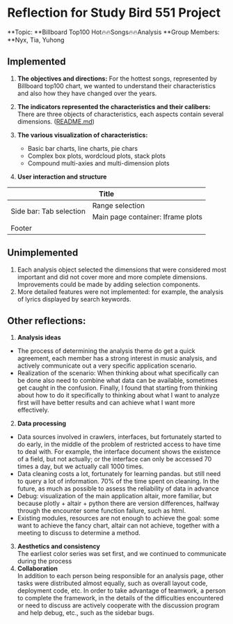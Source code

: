 # Reflection for Study Bird 551 Project
**Topic: **Billboard Top100 Hot🔥🔥Songs🔥🔥Analysis
**Group Members: **Nyx, Tia, Yuhong


## Implemented  
1. **The objectives and directions:** For the hottest songs, represented by Billboard top100 chart, we wanted to understand their characteristics and also how they have changed over the years.
2. **The indicators represented the characteristics and their calibers:** There are three objects of characteristics, each aspects contain several dimensions. ([README.md](https://github.com/petitmi/Study-Bird-551/readme.md))

3. **The various visualization of characteristics:**
   - Basic bar charts, line charts, pie chars
   - Complex box plots, wordcloud plots, stack plots
   - Compound multi-axies and multi-dimension plots
4. **User interaction and structure**
 <table>
    <thead>
        <tr>
            <th colspan="2"  text-align= "left">Title</th>
        </tr>
    </thead>
    <tbody>
        <tr>
            <td rowspan="2">Side bar: Tab selection</td>
            <td>Range selection</td>
        </tr>
        <tr>
            <td>Main page container:  Iframe plots</td>
        </tr>
        <tr>
            <td colspan="2">Footer</td>
        </tr>
    </tbody>
</table>

## Unimplemented
1. Each analysis object selected the dimensions that were considered most important and did not cover more and more complete dimensions. Improvements could be made by adding selection components.
2. More detailed features were not implemented: for example, the analysis of lyrics displayed by search keywords.
<!-- 
【实现了什么】
1. 想要分析的思路各个维度都实现了：
（1）对于每年最火的音乐，想了解整体有什么特点，还想了解特点逐年有什么变化。
（2）特点主要基于三个方面：歌曲音乐性、文学性和歌手。每个方面分别有三个维度
（3）歌曲的音乐性：音乐scale， 节奏律动，氛围。
（4）歌曲的文学性：歌词物理长度，情感，主题
（5）歌手分析：歌手的流行程度、资历（出道时长）、敬业/活跃程度（专辑数量）
2. 想要实现多种可视化图表，包括
（1）基础的柱状图、折线图、扇形图
（2）复杂的箱线图、词云图、堆积图
（3）组合的多轴多维图等
3. 网页的交互效果
（1）layout、标题、页面、页尾、侧边栏
（2）组件：菜单、rangeselection
（3）核心的可视化图：Iframe

【未实现】
1. 每个分析主题选取了认为最重要的维度，没有覆盖更多更全的维度。改善方法是可以增加选择组件。
2. 更细节的功能未能实现：比如通过搜索关键词来展示歌词的分析。 -->

## Other reflections:

1. **Analysis ideas** 
- The process of determining the analysis theme do get a quick agreement, each member has a strong interest in music analysis, and actively communicate out a very specific application scenario. 
- Realization of the scenario: When thinking about what specifically can be done also need to combine what data can be available, sometimes get caught in the confusion. Finally, I found that starting from thinking about how to do it specifically to thinking about what I want to analyze first will have better results and can achieve what I want more effectively.
2. **Data processing**
- Data sources involved in crawlers, interfaces, but fortunately started to do early, in the middle of the problem of restricted access to have time to deal with. For example, the interface document shows the existence of a field, but not actually; or the interface can only be accessed 70 times a day, but we actually call 1000 times.
- Data cleaning costs a lot, fortunately for learning pandas. but still need to query a lot of information. 70% of the time spent on cleaning. In the future, as much as possible to assess the reliability of data in advance 
- Debug: visualization of the main application altair, more familiar, but because plotly + altair + python there are version differences, halfway through the encounter some function failure, such as html. 
- Existing modules, resources are not enough to achieve the goal: some want to achieve the fancy chart, altair can not achieve, together with a meeting to discuss to determine a method.
3. **Aesthetics and consistency**  
The earliest color series was set first, and we continued to communicate during the process
5. **Collaboration**  
In addition to each person being responsible for an analysis page, other tasks were distributed almost equally, such as overall layout code, deployment code, etc. In order to take advantage of teamwork, a person to complete the framework, in the details of the difficulties encountered or need to discuss are actively cooperate with the discussion program and help debug, etc., such as the sidebar bugs.

<!-- 
1. 分析思路：（1）分析主题的确定过程做得到快速达成一致，每位成员都对音乐分析有浓厚的兴趣，并积极沟通出了非常具体的应用场景。（2）实现方案：在思考具体能做什么的时候还需要结合能有什么数据，有时候会陷入混乱中。最后发现从想具体怎么做开始转变为先思考想要分析什么，会有更好的效果，能更有效的达到自己想要的。
2. 数据处理方面：（1）数据源涉及爬虫、接口，还好提早开始做，中间遇到访问受限的问题有时间去处理。比如接口文档显示存在某字段，但实际没有；或者接口一天只能访问70次，但我们实际调用1000次（2）数据清洗成本大，还好对学过pandas。但是仍然需要查询很多资料。70%的时间用在了清洗。以后尽可能多提前评估数据可靠性（3）debug：可视化主要应用altair，较为熟悉，但因为plotly+altair+python存在版本差异，中途遇到一些函数失效，比如html.Img，最后发现需要写底层的实现代码。（4）现有的模块、资源不足实现目标：一些想实现的fancy图，altair无法实现，一起开会讨论确定了一个方法。
3. 美观与一致性方面：最早先定下色彩系列，过程中持续沟通
4. 协作方面：每人除了负责一个分析页面外，还近乎平均分配了其他工作，比如整体布局代码、部署代码等。为了发挥团队合作的优势，一个人完成框架，在细节方面遇到困难或需要讨论都积极配合讨论方案与帮助debug等，比如sidebar的bug。 -->
